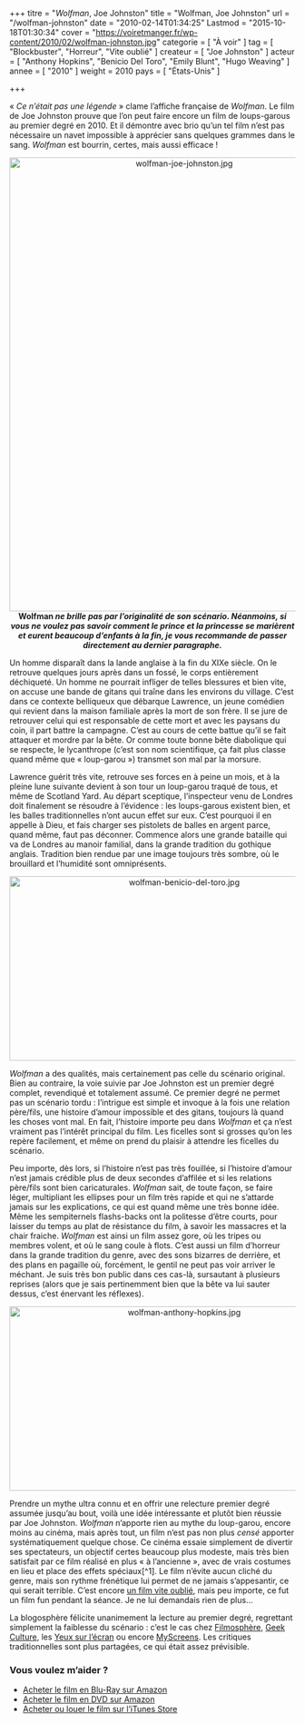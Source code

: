 +++
titre = "<em>Wolfman</em>, Joe Johnston"
title = "Wolfman, Joe Johnston"
url = "/wolfman-johnston"
date = "2010-02-14T01:34:25"
Lastmod = "2015-10-18T01:30:34"
cover = "https://voiretmanger.fr/wp-content/2010/02/wolfman-johnston.jpg"
categorie = [ "À voir" ]
tag = [ "Blockbuster", "Horreur", "Vite oublié" ]
createur = [ "Joe Johnston" ]
acteur = [ "Anthony Hopkins", "Benicio Del Toro", "Emily Blunt", "Hugo Weaving" ]
annee = [ "2010" ]
weight = 2010
pays = [ "États-Unis" ]

+++

<p>&laquo;&nbsp;<em>Ce n&rsquo;était pas une légende</em>&nbsp;&raquo; clame l&rsquo;affiche française de <em>Wolfman</em>. Le film de Joe Johnston prouve que l&rsquo;on peut faire encore un film de loups-garous au premier degré en 2010. Et il démontre avec brio qu&rsquo;un tel film n&rsquo;est pas nécessaire un navet impossible à apprécier sans quelques grammes dans le sang. <em>Wolfman</em> est bourrin, certes, mais aussi efficace !</p>
<div style="text-align: center;"><a href="http://www.allocine.fr/film/fichefilm_gen_cfilm=110815.html"><img class="aligncenter" src="https://voiretmanger.fr/wp-content/2010/02/wolfman-joe-johnston.jpg" border="0" alt="wolfman-joe-johnston.jpg" width="600" height="800" /></a></div>
<div style="text-align: center;"><strong>Wolfman <em>ne brille pas par l&rsquo;originalité de son scénario. Néanmoins, si vous ne voulez pas savoir comment le prince et la princesse se marièrent et eurent beaucoup d&rsquo;enfants à la fin, je vous recommande de passer directement au dernier paragraphe.</em></strong></div>
<p>Un homme disparaît dans la lande anglaise à la fin du XIXe siècle. On le retrouve quelques jours après dans un fossé, le corps entièrement déchiqueté. Un homme ne pourrait infliger de telles blessures et bien vite, on accuse une bande de gitans qui traîne dans les environs du village. C&rsquo;est dans ce contexte belliqueux que débarque Lawrence, un jeune comédien qui revient dans la maison familiale après la mort de son frère. Il se jure de retrouver celui qui est responsable de cette mort et avec les paysans du coin, il part battre la campagne. C&rsquo;est au cours de cette battue qu&rsquo;il se fait attaquer et mordre par la bête. Or comme toute bonne bête diabolique qui se respecte, le lycanthrope (c&rsquo;est son nom scientifique, ça fait plus classe quand même que &laquo;&nbsp;loup-garou&nbsp;&raquo;) transmet son mal par la morsure.</p>
<p>Lawrence guérit très vite, retrouve ses forces en à peine un mois, et à la pleine lune suivante devient à son tour un loup-garou traqué de tous, et même de Scotland Yard. Au départ sceptique, l&rsquo;inspecteur venu de Londres doit finalement se résoudre à l&rsquo;évidence : les loups-garous existent bien, et les balles traditionnelles n&rsquo;ont aucun effet sur eux. C&rsquo;est pourquoi il en appelle à Dieu, et fais charger ses pistolets de balles en argent parce, quand même, faut pas déconner. Commence alors une grande bataille qui va de Londres au manoir familial, dans la grande tradition du gothique anglais. Tradition bien rendue par une image toujours très sombre, où le brouillard et l&rsquo;humidité sont omniprésents.</p>
<div style="text-align: center;"><img src="https://voiretmanger.fr/wp-content/2010/02/wolfman-benicio-del-toro.jpg" border="0" alt="wolfman-benicio-del-toro.jpg" width="600" height="325" /></div>
<p><em>Wolfman</em> a des qualités, mais certainement pas celle du scénario original. Bien au contraire, la voie suivie par Joe Johnston est un premier degré complet, revendiqué et totalement assumé. Ce premier degré ne permet pas un scénario tordu : l&rsquo;intrigue est simple et invoque à la fois une relation père/fils, une histoire d&rsquo;amour impossible et des gitans, toujours là quand les choses vont mal. En fait, l&rsquo;histoire importe peu dans <em>Wolfman</em> et ça n&rsquo;est vraiment pas l&rsquo;intérêt principal du film. Les ficelles sont si grosses qu&rsquo;on les repère facilement, et même on prend du plaisir à attendre les ficelles du scénario.</p>
<p>Peu importe, dès lors, si l&rsquo;histoire n&rsquo;est pas très fouillée, si l&rsquo;histoire d&rsquo;amour n&rsquo;est jamais crédible plus de deux secondes d&rsquo;affilée et si les relations père/fils sont bien caricaturales. <em>Wolfman</em> sait, de toute façon, se faire léger, multipliant les ellipses pour un film très rapide et qui ne s&rsquo;attarde jamais sur les explications, ce qui est quand même une très bonne idée. Même les sempiternels flashs-backs ont la politesse d&rsquo;être courts, pour laisser du temps au plat de résistance du film, à savoir les massacres et la chair fraiche. <em>Wolfman</em> est ainsi un film assez gore, où les tripes ou membres volent, et où le sang coule à flots. C&rsquo;est aussi un film d&rsquo;horreur dans la grande tradition du genre, avec des sons bizarres de derrière, et des plans en pagaille où, forcément, le gentil ne peut pas voir arriver le méchant. Je suis très bon public dans ces cas-là, sursautant à plusieurs reprises (alors que je sais pertinemment bien que la bête va lui sauter dessus, c&rsquo;est énervant les réflexes).</p>
<div style="text-align: center;"><img src="https://voiretmanger.fr/wp-content/2010/02/wolfman-anthony-hopkins.jpg" border="0" alt="wolfman-anthony-hopkins.jpg" width="600" height="325" /></div>
<p>Prendre un mythe ultra connu et en offrir une relecture premier degré assumée jusqu&rsquo;au bout, voilà une idée intéressante et plutôt bien réussie par Joe Johnston. <em>Wolfman</em> n&rsquo;apporte rien au mythe du loup-garou, encore moins au cinéma, mais après tout, un film n&rsquo;est pas non plus <em>censé</em> apporter systématiquement quelque chose. Ce cinéma essaie simplement de divertir ses spectateurs, un objectif certes beaucoup plus modeste, mais très bien satisfait par ce film réalisé en plus &laquo;&nbsp;à l&rsquo;ancienne&nbsp;&raquo;, avec de vrais costumes en lieu et place des effets spéciaux[^1]. Le film n&rsquo;évite aucun cliché du genre, mais son rythme frénétique lui permet de ne jamais s&rsquo;appesantir, ce qui serait terrible. C&rsquo;est encore <a href="https://voiretmanger.fr/tag/vite-oublie/">un film vite oublié</a>, mais peu importe, ce fut un film fun pendant la séance. Je ne lui demandais rien de plus…</p>
<p>La blogosphère félicite unanimement la lecture au premier degré, regrettant simplement la faiblesse du scénario : c&rsquo;est le cas chez <a href="http://www.filmosphere.com/2010/02/critique-wolfman-the-wolfman-2010/">Filmosphère</a>, <a href="http://www.geekculture.fr/Wolfman,1193.html?utm_source=feedburner&amp;utm_medium=feed&amp;utm_campaign=Feed%3A+geekculture%2FgpMC+%28Geek+Culture%29">Geek Culture</a>, les <a href="http://www.lesyeuxsurlecran.fr/article-critique-wolfman-2010-benicio-del-toro-44633163.html">Yeux sur l&rsquo;écran</a> ou encore <a href="http://myscreens.fr/2010/cinema/wolfman-la-critique/">MyScreens</a>. Les critiques traditionnelles sont plus partagées, ce qui était assez prévisible.</p>
<div class="amazon">
<h3>Vous voulez m&rsquo;aider ?</h3>
<ul>
<li><a href="http://www.amazon.fr/gp/product/B0037W69NK/ref=as_li_ss_tl?ie=UTF8&#038;tag=leblogdenic07-21&#038;linkCode=as2&#038;camp=1642&#038;creative=19458&#038;creativeASIN=B0037W69NK">Acheter le film en Blu-Ray sur Amazon</a></li>
<li><a href="http://www.amazon.fr/gp/product/B0037W69NA/ref=as_li_ss_tl?ie=UTF8&#038;tag=leblogdenic07-21&#038;linkCode=as2&#038;camp=1642&#038;creative=19458&#038;creativeASIN=B0037W69NA">Acheter le film en DVD sur Amazon</a></li>
<li><a href="https://itunes.apple.com/fr/movie/wolfman/id378308148">Acheter ou louer le film sur l&rsquo;iTunes Store</a></li>
</ul>
</div>


